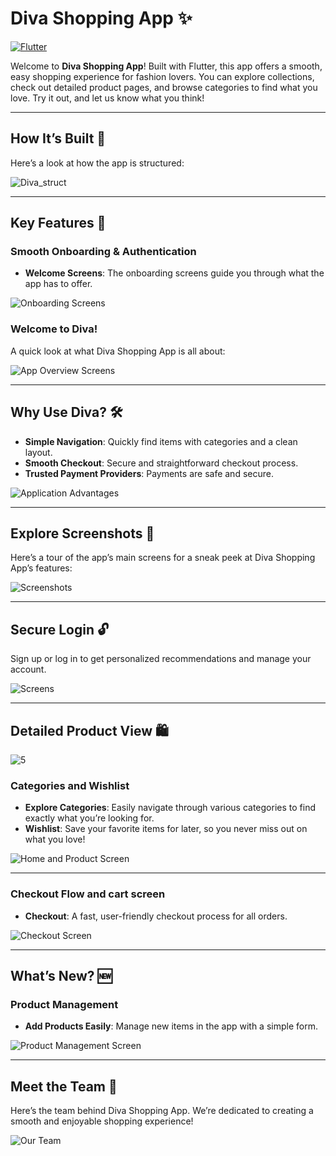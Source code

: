 # Diva Shopping App ✨

[![Flutter](https://img.shields.io/badge/Flutter-v3.24.4-red)](https://flutter.dev)

Welcome to **Diva Shopping App**! Built with Flutter, this app offers a smooth, easy shopping experience for fashion lovers. You can explore collections, check out detailed product pages, and browse categories to find what you love. Try it out, and let us know what you think!

---

## How It’s Built 📂

Here’s a look at how the app is structured:

![Diva_struct](https://github.com/user-attachments/assets/e1807cfe-7cd7-484a-b607-c629c6f91892)

---

## Key Features 🌟

### Smooth Onboarding & Authentication
- **Welcome Screens**: The onboarding screens guide you through what the app has to offer.

![Onboarding Screens](https://github.com/user-attachments/assets/e4e16889-8e72-4376-ac58-fe9bd6992d6f)



### Welcome to Diva!
A quick look at what Diva Shopping App is all about:

![App Overview Screens](https://github.com/user-attachments/assets/ee5c6875-7bc4-4901-8d1b-fed9c577f093)

---

## Why Use Diva? 🛠️
- **Simple Navigation**: Quickly find items with categories and a clean layout.
- **Smooth Checkout**: Secure and straightforward checkout process.
- **Trusted Payment Providers**: Payments are safe and secure.

![Application Advantages](https://github.com/user-attachments/assets/9123e083-af25-408c-92bb-e01c079caaf4)

---

## Explore Screenshots 📱

Here’s a tour of the app’s main screens for a sneak peek at Diva Shopping App’s features:

![Screenshots](https://github.com/user-attachments/assets/37265303-1652-4e1a-8702-53591047d213)

---
## Secure Login 🔓
 Sign up or log in to get personalized recommendations and manage your account.

![Screens](https://github.com/user-attachments/assets/a8eb82e0-edc5-4c69-8b38-2dadc36a424a)


---
## Detailed Product View 🛍️
![5](https://github.com/user-attachments/assets/97c938fe-cf93-4ac7-ae57-58e7c7457699)


### Categories and Wishlist
- **Explore Categories**: Easily navigate through various categories to find exactly what you’re looking for.
- **Wishlist**: Save your favorite items for later, so you never miss out on what you love!

![Home and Product Screen](https://github.com/user-attachments/assets/c2b953ec-c1e9-4a09-a7ce-6d888a2f60c7)

---

### Checkout Flow and cart screen 
- **Checkout**: A fast, user-friendly checkout process for all orders.

![Checkout Screen](https://github.com/user-attachments/assets/a7236565-83e0-46a6-94df-ab1e435345e6)

---

## What’s New? 🆕
### Product Management
- **Add Products Easily**: Manage new items in the app with a simple form.

![Product Management Screen](https://github.com/user-attachments/assets/bfbe3f26-634f-42f6-83eb-25f65276b549)

---

## Meet the Team 👥

Here’s the team behind Diva Shopping App. We’re dedicated to creating a smooth and enjoyable shopping experience!

![Our Team](https://github.com/user-attachments/assets/5880232a-e288-4347-83ac-0a772304cf20)

